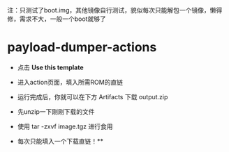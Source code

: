 注：只测试了boot.img，其他镜像自行测试，貌似每次只能解包一个镜像，懒得修，需求不大，一般一个boot就够了

# payload-dumper-actions

- 点击 **Use this template**  

- 进入action页面，填入所需ROM的直链

- 运行完成后，你就可以在下方 Artifacts 下载 output.zip

- 先unzip一下刚刚下载的文件

- 使用 tar -zxvf image.tgz 进行食用

- 每次只能填入一个下载直链！**  

